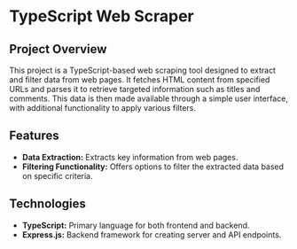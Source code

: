 # TypeScript Web Scraper

## Project Overview

This project is a TypeScript-based web scraping tool designed to extract and filter data from web pages. It fetches HTML content from specified URLs and parses it to retrieve targeted information such as titles and comments. This data is then made available through a simple user interface, with additional functionality to apply various filters.

## Features

- **Data Extraction:** Extracts key information from web pages.
- **Filtering Functionality:** Offers options to filter the extracted data based on specific criteria.

## Technologies

- **TypeScript:** Primary language for both frontend and backend.
- **Express.js:** Backend framework for creating server and API endpoints.
